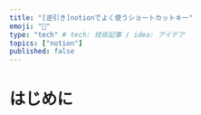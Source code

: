 ```yaml
---
title: "[逆引き]notionでよく使うショートカットキー"
emoji: "🦔"
type: "tech" # tech: 技術記事 / idea: アイデア
topics: ["notion"]
published: false
---
```


# はじめに
